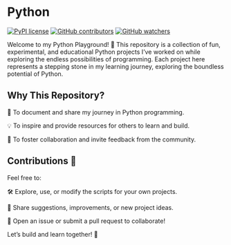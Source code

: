 # Python

[![PyPI license](https://img.shields.io/pypi/l/ansicolortags.svg)](https://pypi.python.org/pypi/ansicolortags/)
[![GitHub contributors](https://badgen.net/github/contributors/mpckkk/Python)](https://GitHub.com/mpckkk/Python/graphs/contributors/)
[![GitHub watchers](https://img.shields.io/github/watchers/mpckkk/Python.svg?style=social&label=Watch&maxAge=2592000)](https://github.com/mpckkk/Python/watchers)


Welcome to my Python Playground! 🎉 This repository is a collection of fun, experimental, and educational Python projects I’ve worked on while exploring the endless possibilities of programming. Each project here represents a stepping stone in my learning journey, exploring the boundless potential of Python.


## Why This Repository?

📘 To document and share my journey in Python programming.

💡 To inspire and provide resources for others to learn and build.

🤝 To foster collaboration and invite feedback from the community.


## Contributions 🤗

Feel free to:

🛠 Explore, use, or modify the scripts for your own projects.

💬 Share suggestions, improvements, or new project ideas.

🚀 Open an issue or submit a pull request to collaborate!

Let’s build and learn together! 🌟
